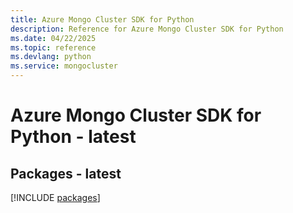 ```yaml
---
title: Azure Mongo Cluster SDK for Python
description: Reference for Azure Mongo Cluster SDK for Python
ms.date: 04/22/2025
ms.topic: reference
ms.devlang: python
ms.service: mongocluster
---
```

# Azure Mongo Cluster SDK for Python - latest
## Packages - latest
[!INCLUDE [packages](mongo-cluster-index.md)]